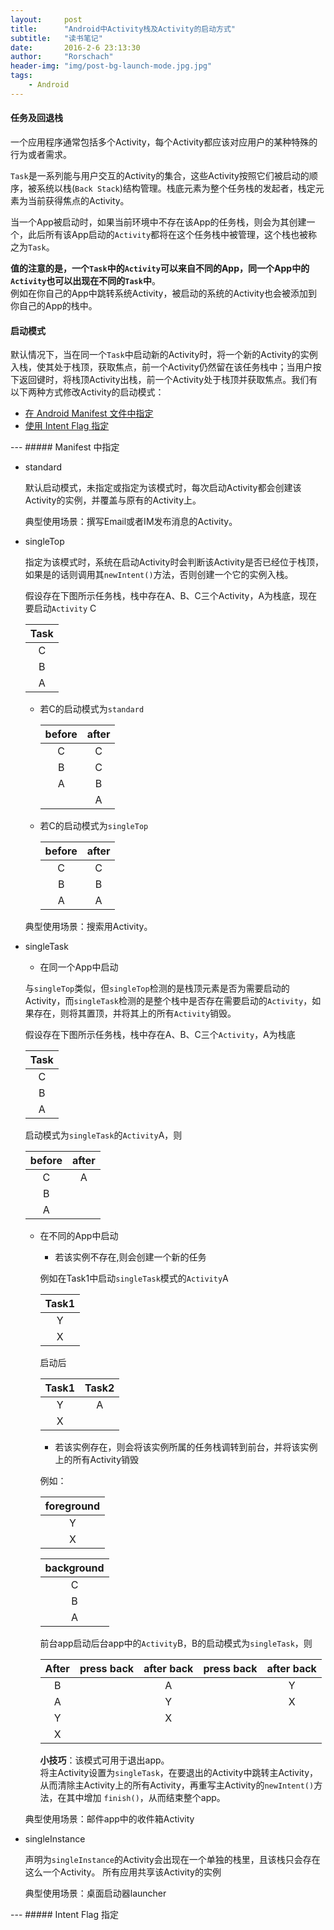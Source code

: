 ```yaml
---
layout:     post
title:      "Android中Activity栈及Activity的启动方式"
subtitle:   "读书笔记"
date:       2016-2-6 23:13:30
author:     "Rorschach"
header-img: "img/post-bg-launch-mode.jpg.jpg"
tags:
    - Android
---
```


#### 任务及回退栈

一个应用程序通常包括多个Activity，每个Activity都应该对应用户的某种特殊的行为或者需求。

`Task`是一系列能与用户交互的Activity的集合，这些Activity按照它们被启动的顺序，被系统以栈(`Back Stack`)结构管理。栈底元素为整个任务栈的发起者，栈定元素为当前获得焦点的Activity。

当一个App被启动时，如果当前环境中不存在该App的任务栈，则会为其创建一个，此后所有该App启动的`Activity`都将在这个任务栈中被管理，这个栈也被称之为`Task`。

**值的注意的是，一个`Task`中的`Activity`可以来自不同的App，同一个App中的`Activity`也可以出现在不同的`Task`中**。<br>例如在你自己的App中跳转系统Activity，被启动的系统的Activity也会被添加到你自己的App的栈中。

#### 启动模式

默认情况下，当在同一个`Task`中启动新的Activity时，将一个新的Activity的实例入栈，使其处于栈顶，获取焦点，前一个Activity仍然留在该任务栈中；当用户按下返回键时，将栈顶Activity出栈，前一个Activity处于栈顶并获取焦点。我们有以下两种方式修改Activity的启动模式：

- [在 Android Manifest 文件中指定](#manifest) 
- [使用 Intent Flag 指定](#flag) 

<p id = "manifest"></p>
---
##### Manifest 中指定

- standard

    默认启动模式，未指定或指定为该模式时，每次启动Activity都会创建该Activity的实例，并覆盖与原有的Activity上。

    典型使用场景：撰写Email或者IM发布消息的Activity。

- singleTop

    指定为该模式时，系统在启动Activity时会判断该Activity是否已经位于栈顶，如果是的话则调用其`newIntent()`方法，否则创建一个它的实例入栈。

    假设存在下图所示任务栈，栈中存在A、B、C三个Activity，A为栈底，现在要启动`Activity` C

    | Task |
    |:----:|
    |  C   |
    |  B   |
    |  A   |

    + 若C的启动模式为`standard`
    
        |before|after |
        |:----:|:----:|
        |  C   |  C   |
        |  B   |  C   |
        |  A   |  B   |
        |      |  A   |  

    + 若C的启动模式为`singleTop`

        |before| after|
        |:----:|:----:|
        |  C   |  C   |
        |  B   |  B   |
        |  A   |  A   |


    典型使用场景：搜索用Activity。

- singleTask

    + 在同一个App中启动
    
    与`singleTop`类似，但`singleTop`检测的是栈顶元素是否为需要启动的Activity，而`singleTask`检测的是整个栈中是否存在需要启动的`Activity`，如果存在，则将其置顶，并将其上的所有`Activity`销毁。

    假设存在下图所示任务栈，栈中存在A、B、C三个`Activity`，A为栈底
    
    |Task|
    |:--:|
    | C  |
    | B  |
    | A  |

    启动模式为`singleTask`的`Activity`A，则

    |before|after|
    |:----:|:---:|
    |  C   |  A  |
    |  B   |
    |  A   |

    + 在不同的App中启动

        * 若该实例不存在,则会创建一个新的任务
     
        例如在Task1中启动`singleTask`模式的`Activity`A

        |Task1|
        |:---:|
        |  Y  |
        |  X  |

        启动后

        |Task1|Task2|
        |:---:|:---:|
        |  Y  |  A  |
        |  X  |

        * 若该实例存在，则会将该实例所属的任务栈调转到前台，并将该实例上的所有Activity销毁
      
        例如：

        |foreground|
        |:---:|
        |  Y  |
        |  X  |

        |background|
        |:---:|
        |  C  |
        |  B  |
        |  A  |

        前台app启动后台app中的`Activity`B，B的启动模式为`singleTask`，则

        |After|press back| after back |press back| after back |
        |:---:|:--------:|:----------:|:--------:|:----------:|
        |  B  |          |  A         |          |  Y         |
        |  A  |          |  Y         |          |  X         |
        |  Y  |          |  X         |          |            |
        |  X  |          |            |          |            |

        **小技巧**：该模式可用于退出app。<br>
        将主Activity设置为`singleTask`，在要退出的Activity中跳转主Activity，从而清除主Activity上的所有Activity，再重写主Activity的`newIntent()`方法，在其中增加 `finish()`，从而结束整个app。

    典型使用场景：邮件app中的收件箱Activity

- singleInstance

    声明为`singleInstance`的Activity会出现在一个单独的栈里，且该栈只会存在这么一个Activity。
    所有应用共享该Activity的实例

    典型使用场景：桌面启动器launcher

<p id = "flag"></p>
---
##### Intent Flag 指定